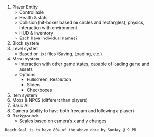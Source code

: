 1. Player Entity
   - Controllable
   - Health & stats
   - Collision (hit-boxes based on circles and rectangles), physics, interaction with environment
   - HUD & inventory
   - Each have individual names?
2. Block system
3. Level system
   - Based on .txt files (Saving, Loading, etc.)
4. Menu system
   - Interaction with other game states, capable of loading game and assets
   - Options
      - Fullscreen, Resolution
      - Sliders
      - Checkboxes
5. Item system
6. Mobs & NPCS (different than players)
7. Basic AI
8. Camera (ability to have both freecam and following a player)
9. Backgrounds
   - Scales based on camera’s x and y changes

~~~~~~~~
Reach Goal is to have 80% of the above done by Sunday @ 9 PM